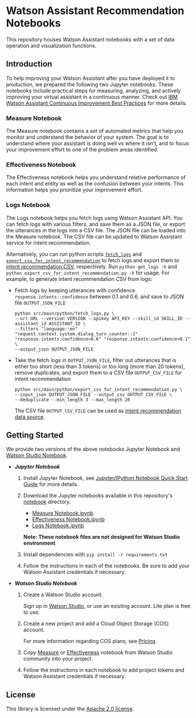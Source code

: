 # Watson Assistant Recommendation Notebooks

This repository houses Watson Assistant notebooks with a set of data operation and visualization functions.

## Introduction
To help improving your Watson Assistant after you have deployed it to production, we prepared the following two Jupyter notebooks. These notebooks include practical steps for measuring, analyzing, and actively improving your virtual assistant in a continuous manner. Check out [IBM Watson Assistant Continuous Improvement Best Practices](https://github.com/watson-developer-cloud/assistant-improve-recommendations-notebook/raw/master/notebook/IBM%20Watson%20Assistant%20Continuous%20Improvement%20Best%20Practices.pdf) for more details.

### Measure Notebook 
The Measure notebook contains a set of automated metrics that help you monitor and understand the behavior of your system. The goal is to understand where your assistant is doing well vs where it isn’t, and to focus your improvement effort to one of the problem areas identified. 

### Effectiveness Notebook 
The Effectiveness notebook helps you understand relative performance of each intent and entity as well as the confusion between your intents. This information helps you prioritize your improvement effort. 

### Logs Notebook
The Logs notebook helps you fetch logs using Watson Assistant API.  You can fetch logs with various filters, and save them as a JSON file, or export the utterances in the logs into a CSV file.  The JSON file can be loaded into the Measure notebook.  The CSV file can be updated to Watson Assistant service for intent recommendation.  

Alternatively, you can run python scripts [`fetch_logs`](https://github.com/watson-developer-cloud/assistant-improve-recommendations-notebook/blob/master/src/main/python/fetch_logs.py) and [`export_csv_for_intent_recommendation`](https://github.com/watson-developer-cloud/assistant-improve-recommendations-notebook/blob/master/src/main/python/export_csv_for_intent_recommendation.py) to fetch logs and export them to [intent recommendation CSV](https://cloud.ibm.com/docs/assistant?topic=assistant-intent-recommendations#intent-recommendations-data-resources), respectively.  Run `python get_logs -h` and `python export_csv_for_intent_recommendation.py -h` for usage.  For example, to generate intent recommendation CSV from logs:

- Fetch logs by keeping utterances with confidence `response.intents::confidence` between 0.1 and 0.6, and save to JSON file `OUTPUT_JSON_FILE`
  ```angular2
  python src/main/python/fetch_logs.py \
  --url URL --version VERSION --apikey API_KEY --skill_id SKILL_ID --assistant_id ASSISTANT_ID \
  --filters "language::en" "request.context.system.dialog_turn_counter::1" "response.intents:confidence<0.6" "response.intents:confidence>0.1" \
  --output_json OUTPUT_JSON_FILE
  ```
- Take the fetch logs in `OUTPUT_JSON_FILE`, filter out utterances that is either too short (less than 3 tokens) or too long (more than 20 tokens), remove duplicates, and export them to a CSV file `OUTPUT_CSV_FILE` for intent recommendation
  ```angular2
  python src/main/python/export_csv_for_intent_recommendation.py \
  --input_json OUTPUT_JSON_FILE --output_csv OUTPUT_CSV_FILE \
  --deduplicate --min_length 3 --max_length 20
  ```
  The CSV file `OUTPUT_CSV_FILE` can be used as [intent recommendation data source](https://cloud.ibm.com/docs/assistant?topic=assistant-intent-recommendations#intent-recommendations-data-resources).

## Getting Started

We provide two versions of the above notebooks Jupyter Notebook and [Watson Studio Notebook](https://dataplatform.cloud.ibm.com/docs/content/wsj/analyze-data/notebooks-parent.html).

- _**Jupyter Notebook**_

    1. Install Jupyter Notebook, see [Jupyter/IPython Notebook Quick Start Guide](https://jupyter-notebook-beginner-guide.readthedocs.io/en/latest/install.html) for more details.

    2. Download the Jupyter notebooks available in this repository's [notebook](https://github.com/watson-developer-cloud/assistant-improve-recommendations-notebook/tree/master/notebook) directory. 
    
       - [Measure Notebook.ipynb](https://github.com/watson-developer-cloud/assistant-improve-recommendations-notebook/blob/master/notebook/Measure%20Notebook.ipynb)
       - [Effectiveness Notebook.ipynb](https://github.com/watson-developer-cloud/assistant-improve-recommendations-notebook/blob/master/notebook/Effectiveness%20Notebook.ipynb)
       - [Logs Notebook.ipynb](https://github.com/watson-developer-cloud/assistant-improve-recommendations-notebook/blob/master/notebook/Logs%20Notebook.ipynb)
       
       __Note: These notebook files are not designed for Watson Studio environment__
       
    3. Install dependencies with `pip install -r requirements.txt`

    4. Follow the instructions in each of the notebooks. Be sure to add your Watson Assistant credentials if necessary.

- _**Watson Studio Notebook**_
    
    1. Create a Watson Studio account.
    
       Sign up in [Watson Studio](https://www.ibm.com/cloud/watson-studio), or use an existing account. Lite plan is free to use.

    2. Create a new project and add a Cloud Object Storage (COS) account.
    
       For more information regarding COS plans, see [Pricing](https://www.ibm.com/cloud-computing/bluemix/pricing-object-storage).

    3. Copy [Measure](https://dataplatform.cloud.ibm.com/exchange/public/entry/view/133dfc4cd1480bbe4eaa78d3f635e568) or  [Effectiveness](https://dataplatform.cloud.ibm.com/exchange/public/entry/view/133dfc4cd1480bbe4eaa78d3f636921c) notebook from Watson Studio community into your project.
    
    4. Follow the instructions in each notebook to add project tokens and Watson Assistant credentials if necessary.

## License

This library is licensed under the [Apache 2.0 license](http://www.apache.org/licenses/LICENSE-2.0).
